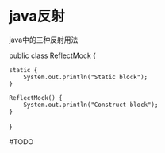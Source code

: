 # java反射

java中的三种反射用法

public class ReflectMock {

    static {
        System.out.println("Static block");
    }

    ReflectMock() {
        System.out.println("Construct block");
    }
}

#TODO
